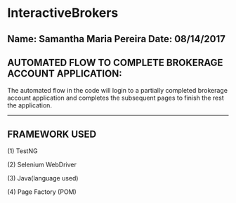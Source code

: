 # InteractiveBrokers
Name: Samantha Maria Pereira                                                    Date: 08/14/2017
------------------------------------------------------------------------------------------------
AUTOMATED FLOW TO COMPLETE BROKERAGE ACCOUNT APPLICATION:
------------------------------------------------------------------------------------------------
The automated flow in the code will login to a partially completed brokerage account application 
and completes the subsequent pages to finish the rest the application.

------------------------------------------------------------------------------------------------ 
FRAMEWORK USED
------------------------------------------------------------------------------------------------
(1) TestNG

(2) Selenium WebDriver

(3) Java(language used)

(4) Page Factory (POM)
